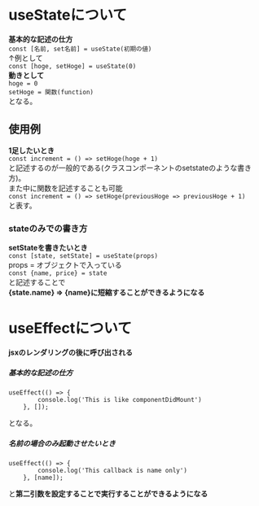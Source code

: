 # useStateについて
**基本的な記述の仕方**  
`const [名前, set名前] = useState(初期の値)`  
↑例として  
`const [hoge, setHoge] = useState(0)`  
**動きとして**  
`hoge = 0`  
`setHoge = 関数(function)`  
となる。

## 使用例
**1足したいとき**  
`const increment = () => setHoge(hoge + 1)`  
と記述するのが一般的である(クラスコンポーネントのsetstateのような書き方)。  
また中に関数を記述することも可能  
`const increment = () => setHoge(previousHoge => previousHoge + 1)`  
と表す。

### stateのみでの書き方
**setStateを書きたいとき**  
`const [state, setState] = useState(props)`  
props = オブジェクトで入っている  
`const {name, price} = state`  
と記述することで  
**{state.name} => {name}に短縮することができるようになる**  

# useEffectについて
**jsxのレンダリングの後に呼び出される**  
##### 基本的な記述の仕方
	useEffect(() => {  
	        console.log('This is like componentDidMount')  
	    }, []);  
となる。
##### 名前の場合のみ起動させたいとき
	useEffect(() => {  
	        console.log('This callback is name only')  
	    }, [name]);  
と**第二引数を設定することで実行することができるようになる**
